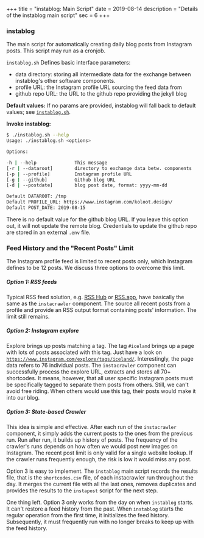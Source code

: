 +++
title = "instablog: Main Script"
date = 2019-08-14
description = "Details of the instablog main script"
sec = 6
+++


### instablog

The main script for automatically creating daily blog posts from Instagram posts. This script may run as a cronjob.

`instablog.sh` Defines basic interface parameters:

* data directory: storing all intermediate data for the exchange between instablog's other software components.
* profile URL: the Instagram profile URL sourcing the feed data from
* github repo URL: the URL to the github repo providing the jekyll blog

**Default values:** If no params are provided, instablog will fall back to default values; see [`instablog.sh`](https://github.com/cdeck3r/instablog/blob/master/scripts/instablog.sh).

**Invoke instablog:**

``` bash
$ ./instablog.sh --help
Usage: ./instablog.sh <options>

Options:

-h | --help              This message
[-r | --dataroot]        directory to exchange data betw. components
[-p | --profile]         Instagram profile URL
[-g | --github]          Github blog URL
[-d | --postdate]        blog post date, format: yyyy-mm-dd

Default DATAROOT: /tmp
Default PROFILE_URL: https://www.instagram.com/koloot.design/
Default POST_DATE: 2019-08-15

```
There is no default value for the github blog URL. If you leave this option out, it  will not update the remote blog. Credentials to update the github repo are stored in an external `.env` file.

### Feed History and the "Recent Posts" Limit

The Instagram profile feed is limited to recent posts  only, which Instagram defines to be 12 posts. We discuss three options to overcome this limit.

##### **Option 1: RSS feeds**

Typical RSS feed solution, e.g. [RSS Hub](https://docs.rsshub.app/en/#instagram) or [RSS.app](https://rss.app/rss-feed/create-instagram-rss-feed), have basically the same as the `instacrawler` component. The source all recent posts from a profile and provide an RSS output format containing posts' information. The limit still remains.

##### **Option 2: Instagram explore**

Explore brings up posts matching a tag. The tag `#iceland` brings up a page with lots of posts associated with this tag. Just have a look on [`https://www.instagram.com/explore/tags/iceland/`](https://www.instagram.com/explore/tags/iceland/). Interestingly, the page data refers to 76 individual posts. The `instacrawler` component can successfully process the explore URL, extracts and stores all 70+ shortcodes. It means, however, that all user specific Instagram posts must be specifically tagged to separate them posts from others. Still, we can't avoid free riding. When others would use this tag, their posts would make it into our blog.

##### **Option 3: State-based Crawler**

This idea is simple and effective. After each run of the `instacrawler` component, it simply adds the current posts to the ones from the previous run. Run after run, it builds up history of posts. The frequency of the crawler's runs depends on how often we would post new images on Instagram. The recent post limit is only valid for a single website lookup. If the crawler runs frequently enough, the risk is low it would miss any post.

Option 3 is easy to implement. The `instablog` main script records the results file, that is the `shortcodes.csv` file, of each instacrawler run throughout the day. It merges the current file with all the last ones, removes duplicates and provides the results to the `instapost` script for the next step.

One thing left. Option 3 only works from the day on when `instablog` starts. It can't restore a feed history from the past. When `instablog` starts the regular operation from the first time, it initializes the feed history. Subsequently, it must frequently run with no longer breaks to keep up with the feed history.
